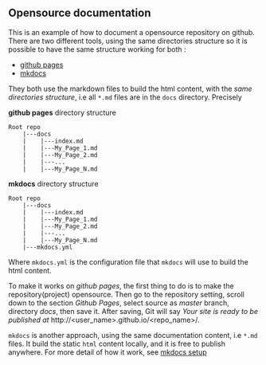 ## Opensource documentation

This is an example of how to document a opensource repository on github. There are two different tools, using the same directories structure so it is possible to have the same structure working for both :

- [github pages](https://pages.github.com/)
- [mkdocs](https://www.mkdocs.org/)

They both use the markdown files to build the html content, with the _same directories structure_, i.e all `*.md` files are in the `docs` directory. Precisely

**github pages** directory structure
```
Root repo
    |---docs
    |    |---index.md
    |    |---My_Page_1.md
    |    |---My_Page_2.md
    |    |---...
    |    |---My_Page_N.md
```
**mkdocs** directory structure
```
Root repo
    |---docs
    |    |---index.md
    |    |---My_Page_1.md
    |    |---My_Page_2.md
    |    |---...
    |    |---My_Page_N.md
    |---mkdocs.yml
```
  Where `mkdocs.yml` is the configuration file that `mkdocs` will use to build the html content.

To make it works on _github pages_, the first thing to do is to make the repository(project) opensource. Then go to the repository setting, scroll down to the section _Github Pages_, select source as _master_ branch, directory _docs_, then save it. After saving, Git will say _Your site is ready to be published at_ http://<user_name>.github.io/<repo_name>/. 

`mkdocs` is another approach, using the same documentation content, i.e `*.md` files. It build the static `html` content locally, and it is free to publish anywhere. For more detail of how it work, see [mkdocs setup](mkdocs_demo.md)